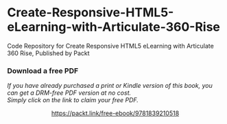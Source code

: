 # Create-Responsive-HTML5-eLearning-with-Articulate-360-Rise
Code Repository for Create Responsive HTML5 eLearning with Articulate 360 Rise, Published by Packt
### Download a free PDF

 <i>If you have already purchased a print or Kindle version of this book, you can get a DRM-free PDF version at no cost.<br>Simply click on the link to claim your free PDF.</i>
<p align="center"> <a href="https://packt.link/free-ebook/9781839210518">https://packt.link/free-ebook/9781839210518 </a> </p>